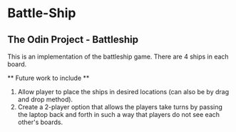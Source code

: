 # Battle-Ship
## The Odin Project - Battleship
This is an implementation of the battleship game. There are 4 ships in each board.

** Future work to include **

1) Allow player to place the ships in desired locations (can also be by drag   and drop method).
2) Create a 2-player option that allows the players take turns by passing the laptop back and forth in such a way that players do not see each other's boards.